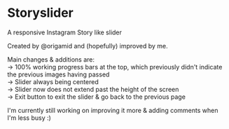 # Storyslider
A responsive Instagram Story like slider

Created by @origamid and (hopefully) improved by me.

Main changes & additions are: <br/>
-> 100% working progress bars at the top, which previously didn't indicate the previous images having passed <br/>
-> Slider always being centered <br/>
-> Slider now does not extend past the height of the screen <br/> 
-> Exit button to exit the slider & go back to the previous page <br/>

I'm currently still working on improving it more & adding comments when I'm less busy :)
